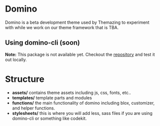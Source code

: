Domino
======

Domino is a beta development theme used by Themazing to experiment with while we work on our theme framework that is TBA.

## Using domino-cli (soon)

**Note:** This package is not available yet. Checkout the [repository](http://github.com/Themazing/domino-cli) and test it out locally.


# Structure #

 - **assets/** contains theme assets including js, css, fonts, etc..
 - **templates/** template parts and modules
 - **functions/** the main functionality of domino including blox, customizer, and helper functions.
 - **stylesheets/** this is where you will add less, sass files if you are using domino-cli or something like codekit.
